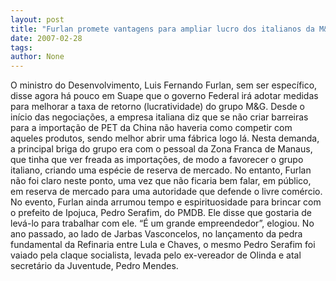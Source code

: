 ```yaml
---
layout: post
title: "Furlan promete vantagens para ampliar lucro dos italianos da M&G"
date: 2007-02-28
tags: 
author: None
---
```

O ministro do Desenvolvimento, Luis Fernando Furlan, sem ser específico, disse agora há pouco em Suape que o governo Federal irá adotar medidas para melhorar a taxa de retorno (lucratividade) do grupo M&amp;G.
Desde o início das negociações, a empresa italiana diz que se não criar barreiras para a importação de PET da China não haveria como competir com aqueles produtos, sendo melhor abrir uma fábrica logo lá. Nesta demanda, a principal briga do grupo era com o pessoal da Zona Franca de Manaus, que tinha que ver freada as importações, de modo a favorecer o grupo italiano, criando uma espécie de reserva de mercado.
No entanto, Furlan não foi claro neste ponto, uma vez que não ficaria bem falar, em público, em reserva de mercado para uma autoridade que defende o livre comércio.
No evento, Furlan ainda arrumou tempo e espirituosidade para brincar com o prefeito de Ipojuca, Pedro Serafim, do PMDB.
Ele disse que gostaria de levá-lo para trabalhar com ele.
“É um grande empreendedor”, elogiou.
No ano passado, ao lado de Jarbas Vasconcelos, no lançamento da pedra fundamental da Refinaria entre Lula e Chaves, o mesmo Pedro Serafim foi vaiado pela claque socialista, levada pelo ex-vereador de Olinda e atal secretário da Juventude, Pedro Mendes. 